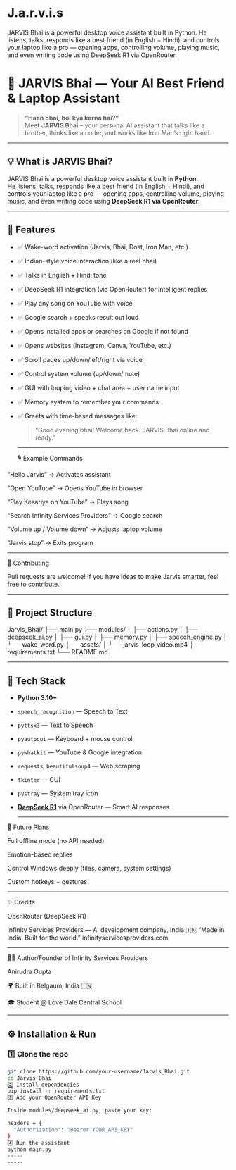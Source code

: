 # J.a.r.v.i.s
JARVIS Bhai is a powerful desktop voice assistant built in Python. He listens, talks, responds like a best friend (in English + Hindi), and controls your laptop like a pro — opening apps, controlling volume, playing music, and even writing code using DeepSeek R1 via OpenRouter.
# 🤖 JARVIS Bhai — Your AI Best Friend & Laptop Assistant

> **“Haan bhai, bol kya karna hai?”**  
> Meet **JARVIS Bhai** – your personal AI assistant that talks like a brother, thinks like a coder, and works like Iron Man’s right hand.

---

## 💡 What is JARVIS Bhai?

JARVIS Bhai is a powerful desktop voice assistant built in **Python**.  
He listens, talks, responds like a best friend (in English + Hindi), and controls your laptop like a pro — opening apps, controlling volume, playing music, and even writing code using **DeepSeek R1 via OpenRouter**.

---

## 🚀 Features

- ✅ Wake-word activation (Jarvis, Bhai, Dost, Iron Man, etc.)  
- ✅ Indian-style voice interaction (like a real bhai)  
- ✅ Talks in English + Hindi tone  
- ✅ DeepSeek R1 integration (via OpenRouter) for intelligent replies  
- ✅ Play any song on YouTube with voice  
- ✅ Google search + speaks result out loud  
- ✅ Opens installed apps or searches on Google if not found  
- ✅ Opens websites (Instagram, Canva, YouTube, etc.)  
- ✅ Scroll pages up/down/left/right via voice  
- ✅ Control system volume (up/down/mute)  
- ✅ GUI with looping video + chat area + user name input  
- ✅ Memory system to remember your commands  
- ✅ Greets with time-based messages like:  
  > “Good evening bhai! Welcome back. JARVIS Bhai online and ready.”

  -----

  🎙️ Example Commands

“Hello Jarvis” → Activates assistant

“Open YouTube” → Opens YouTube in browser

“Play Kesariya on YouTube” → Plays song

“Search Infinity Services Providers” → Google search

“Volume up / Volume down” → Adjusts laptop volume

“Jarvis stop” → Exits program

---

🤝 Contributing

Pull requests are welcome! If you have ideas to make Jarvis smarter, feel free to contribute.

---

## 📂 Project Structure

Jarvis_Bhai/
├── main.py
├── modules/
│ ├── actions.py
│ ├── deepseek_ai.py
│ ├── gui.py
│ ├── memory.py
│ ├── speech_engine.py
│ └── wake_word.py
├── assets/
│ └── jarvis_loop_video.mp4
├── requirements.txt
└── README.md

---

## 🔧 Tech Stack

- **Python 3.10+**
- `speech_recognition` — Speech to Text  
- `pyttsx3` — Text to Speech  
- `pyautogui` — Keyboard + mouse control  
- `pywhatkit` — YouTube & Google integration  
- `requests`, `beautifulsoup4` — Web scraping  
- `tkinter` — GUI  
- `pystray` — System tray icon  
- [**DeepSeek R1**](https://openrouter.ai) via OpenRouter — Smart AI responses

  ----

🧠 Future Plans

Full offline mode (no API needed)

Emotion-based replies

Control Windows deeply (files, camera, system settings)

Custom hotkeys + gestures

-------

✨ Credits

OpenRouter
 (DeepSeek R1)

Infinity Services Providers
 — AI development company, India 🇮🇳
“Made in India. Built for the world.”
infinityservicesproviders.com

---

👨‍💻 Author/Founder of Infinity Services Providers

Anirudra Gupta

🌍 Built in Belgaum, India 🇮🇳

🎓 Student @ Love Dale Central School

----

## ⚙️ Installation & Run

### 1️⃣ Clone the repo
```bash
git clone https://github.com/your-username/Jarvis_Bhai.git
cd Jarvis_Bhai
2️⃣ Install dependencies
pip install -r requirements.txt
3️⃣ Add your OpenRouter API Key

Inside modules/deepseek_ai.py, paste your key:

headers = {
  "Authorization": "Bearer YOUR_API_KEY"
}
4️⃣ Run the assistant
python main.py
-----
-----

